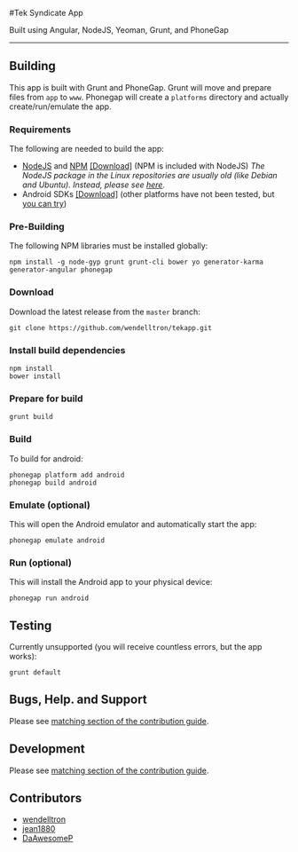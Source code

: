 #Tek Syndicate App

Built using  Angular, NodeJS, Yeoman, Grunt, and PhoneGap

---

## Building

This app is built with Grunt and PhoneGap. Grunt will move and prepare files from `app` to `www`. Phonegap will create a `platforms` directory and actually create/run/emulate the app.

### Requirements
The following are needed to build the app:

 - [NodeJS](https://nodejs.org/) and [NPM](https://npmjs.com/) [\[Download\]](https://nodejs.org/download/) (NPM is included with NodeJS) *The NodeJS package in the Linux repositories are usually old (like Debian and Ubuntu). Instead, please see [here](https://github.com/joyent/node/wiki/Installing-Node.js-via-package-manager).*
 - Android SDKs [\[Download\]](https://developer.android.com/sdk/installing/index.html) (other platforms have not been tested, but [you can try](http://docs.phonegap.com/en/4.0.0/guide_platforms_index.md.html#Platform%20Guides))

### Pre-Building
The following NPM libraries must be installed globally:
```
npm install -g node-gyp grunt grunt-cli bower yo generator-karma generator-angular phonegap
```

### Download
Download the latest release from the `master` branch:
```
git clone https://github.com/wendelltron/tekapp.git
```

### Install build dependencies
```
npm install
bower install
```

### Prepare for build
```
grunt build
```

### Build
To build for android:
```
phonegap platform add android
phonegap build android
```

### Emulate (optional)
This will open the Android emulator and automatically start the app:
```
phonegap emulate android
```

### Run (optional)
This will install the Android app to your physical device:
```
phonegap run android
```

## Testing
Currently unsupported (you will receive countless errors, but the app works):
```
grunt default
```

## Bugs, Help. and Support
Please see [matching section of the contribution guide](https://github.com/wendelltron/tekapp/blob/master/CONTRIBUTING.md#bugs-help-and-support).

## Development
Please see [matching section of the contribution guide](https://github.com/wendelltron/tekapp/blob/master/CONTRIBUTING.md#pull-requests).

## Contributors
 - [wendelltron](https://github.com/wendelltron)
 - [jean1880](https://github.com/jean1880)
 - [DaAwesomeP](https://github.com/DaAwesomeP)
